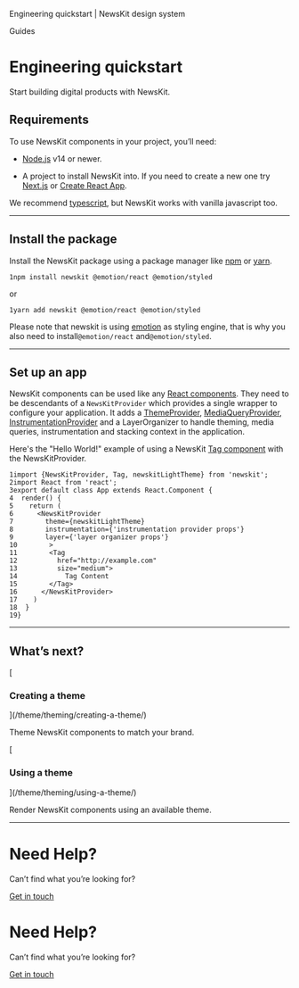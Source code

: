 Engineering quickstart | NewsKit design system

Guides

Engineering quickstart
======================

Start building digital products with NewsKit.

Requirements
------------

To use NewsKit components in your project, you’ll need:

*   [Node.js](https://nodejs.org/en/download/) v14 or newer.
    
*   A project to install NewsKit into. If you need to create a new one try [Next.js](https://nextjs.org/learn/basics/create-nextjs-app) or [Create React App](https://create-react-app.dev/docs/getting-started/).
    

We recommend [typescript](https://www.typescriptlang.org/), but NewsKit works with vanilla javascript too.

* * *

Install the package
-------------------

Install the NewsKit package using a package manager like [npm](https://docs.npmjs.com/cli/v8/commands/npm) or [yarn](https://classic.yarnpkg.com/lang/en/).

    1npm install newskit @emotion/react @emotion/styled

  

or

  

    1yarn add newskit @emotion/react @emotion/styled

  

Please note that newskit is using [emotion](https://emotion.sh/docs/introduction) as styling engine, that is why you also need to install`@emotion/react` and`@emotion/styled`.

* * *

Set up an app
-------------

NewsKit components can be used like any [React components](https://reactjs.org/docs/components-and-props.html). They need to be descendants of a `NewsKitProvider` which provides a single wrapper to configure your application. It adds a [ThemeProvider](/theme/theming/using-a-theme/), [MediaQueryProvider](/components/utils/hooks/#usemediaqueryobject), [InstrumentationProvider](/getting-started/code/instrumentation/) and a LayerOrganizer to handle theming, media queries, instrumentation and stacking context in the application.  
  
Here's the "Hello World!" example of using a NewsKit [Tag component](/components/tag/) with the NewsKitProvider.

    1import {NewsKitProvider, Tag, newskitLightTheme} from 'newskit';
    2import React from 'react';
    3export default class App extends React.Component {
    4  render() {
    5    return (
    6      <NewsKitProvider 
    7        theme={newskitLightTheme}
    8        instrumentation={'instrumentation provider props'}
    9        layer={'layer organizer props'}
    10        >
    11        <Tag
    12          href="http://example.com"
    13          size="medium">
    14            Tag Content
    15        </Tag>
    16      </NewsKitProvider>
    17    )
    18  }
    19}

* * *

What’s next?
------------

[

### Creating a theme



](/theme/theming/creating-a-theme/)

Theme NewsKit components to match your brand.

[

### Using a theme



](/theme/theming/using-a-theme/)

Render NewsKit components using an available theme.

* * *

Need Help?
==========

Can’t find what you’re looking for?

[Get in touch](/about/contact-us/)

Need Help?
==========

Can’t find what you’re looking for?

[Get in touch](/about/contact-us/)